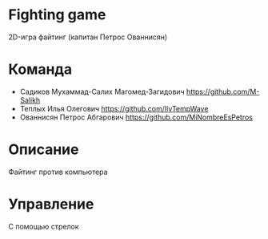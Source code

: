 ﻿# Fighting game
2D-игра файтинг (капитан Петрос Ованнисян)

# Команда

* Садиков Мухаммад-Салих Магомед-Загидович 
https://github.com/M-Salikh
* Теплых Илья Олегович 
https://github.com/IlyTempWave
* Ованнисян Петрос Абгарович 
https://github.com/MiNombreEsPetros

# Описание

Файтинг против компьютера

# Управление

С помощью стрелок
